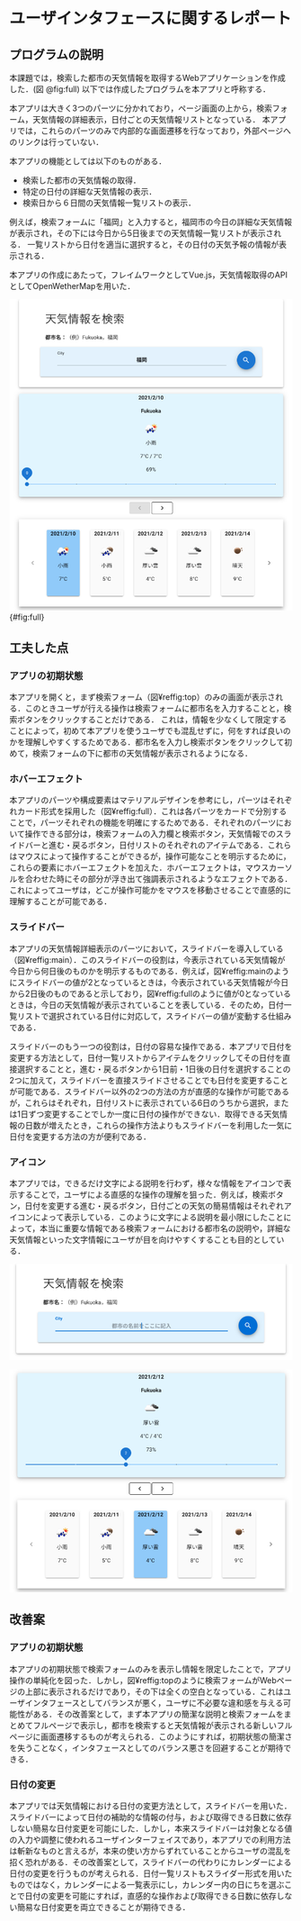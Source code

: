 # ユーザインタフェースに関するレポート

## プログラムの説明
本課題では，検索した都市の天気情報を取得するWebアプリケーションを作成した．(図 @fig:full)
以下では作成したプログラムを本アプリと呼称する．

本アプリは大きく3つのパーツに分かれており，ページ画面の上から，検索フォーム，天気情報の詳細表示，日付ごとの天気情報リストとなっている．
本アプリでは，これらのパーツのみで内部的な画面遷移を行なっており，外部ページへのリンクは行っていない．

本アプリの機能としては以下のものがある．
- 検索した都市の天気情報の取得．
- 特定の日付の詳細な天気情報の表示．
- 検索日から６日間の天気情報一覧リストの表示．

例えば，検索フォームに「福岡」と入力すると，福岡市の今日の詳細な天気情報が表示され，その下には今日から5日後までの天気情報一覧リストが表示される．
一覧リストから日付を適当に選択すると，その日付の天気予報の情報が表示される．

本アプリの作成にあたって，フレイムワークとしてVue.js，天気情報取得のAPIとしてOpenWetherMapを用いた．


![Webページの全体像](full1.png "full"){#fig:full}

## 工夫した点

### アプリの初期状態
本アプリを開くと，まず検索フォーム（図¥reffig:top）のみの画面が表示される．このときユーザが行える操作は検索フォームに都市名を入力することと，検索ボタンをクリックすることだけである．
これは，情報を少なくして限定することによって，初めて本アプリを使うユーザでも混乱せずに，何をすれば良いのかを理解しやすくするためである．都市名を入力し検索ボタンをクリックして初めて，検索フォームの下に都市の天気情報が表示されるようになる．

### ホバーエフェクト
本アプリのパーツや構成要素はマテリアルデザインを参考にし，パーツはそれぞれカード形式を採用した（図¥reffig:full）．これは各パーツをカードで分別することで，パーツそれぞれの機能を明確にするためである．それぞれのパーツにおいて操作できる部分は，検索フォームの入力欄と検索ボタン，天気情報でのスライドバーと進む・戻るボタン，日付リストのそれぞれのアイテムである．これらはマウスによって操作することができるが，操作可能なことを明示するために，これらの要素にホバーエフェクトを加えた．ホバーエフェクトは，マウスカーソルを合わせた時にその部分が浮き出て強調表示されるようなエフェクトである．これによってユーザは，どこが操作可能かをマウスを移動させることで直感的に理解することが可能である．

### スライドバー
本アプリの天気情報詳細表示のパーツにおいて，スライドバーを導入している（図¥reffig:main）．このスライドバーの役割は，今表示されている天気情報が今日から何日後のものかを明示するものである．例えば，図¥reffig:mainのようにスライドバーの値が2となっているときは，今表示されている天気情報が今日から2日後のものであると示しており，図¥reffig:fullのように値が0となっているときは，今日の天気情報が表示されていることを表している．そのため，日付一覧リストで選択されている日付に対応して，スライドバーの値が変動する仕組みである．

スライドバーのもう一つの役割は，日付の容易な操作である．本アプリで日付を変更する方法として，日付一覧リストからアイテムをクリックしてその日付を直接選択することと，進む・戻るボタンから1日前・1日後の日付を選択することの2つに加えて，スライドバーを直接スライドさせることでも日付を変更することが可能である．スライドバー以外の2つの方法の方が直感的な操作が可能であるが，これらはそれぞれ，日付リストに表示されている6日のうちから選択，または1日ずつ変更することでしか一度に日付の操作ができない．取得できる天気情報の日数が増えたとき，これらの操作方法よりもスライドバーを利用した一気に日付を変更する方法の方が便利である．

### アイコン
本アプリでは，できるだけ文字による説明を行わず，様々な情報をアイコンで表示することで，ユーザによる直感的な操作の理解を狙った．例えば，検索ボタン，日付を変更する進む・戻るボタン，日付ごとの天気の簡易情報はそれぞれアイコンによって表示している．このように文字による説明を最小限にしたことによって，本当に重要な情報である検索フォームにおける都市名の説明や，詳細な天気情報といった文字情報にユーザが目を向けやすくすることも目的としている．


![天気情報の検索フォーム](top1.png "top")

![日付リストとスライドバー](main2.png "main")


## 改善案

### アプリの初期状態
本アプリの初期状態で検索フォームのみを表示し情報を限定したことで，アプリ操作の単純化を図った．しかし，図¥reffig:topのように検索フォームがWebページの上部に表示されるだけであり，その下は全くの空白となっている．これはユーザインタフェースとしてバランスが悪く，ユーザに不必要な違和感を与える可能性がある．その改善案として，まず本アプリの簡潔な説明と検索フォームをまとめてフルページで表示し，都市を検索すると天気情報が表示される新しいフルページに画面遷移するものが考えられる．このようにすれば，初期状態の簡潔さを失うことなく，インタフェースとしてのバランス悪さを回避することが期待できる．

### 日付の変更
本アプリでは天気情報における日付の変更方法として，スライドバーを用いた．スライドバーによって日付の補助的な情報の付与，および取得できる日数に依存しない簡易な日付変更を可能にした．しかし，本来スライドバーは対象となる値の入力や調整に使われるユーザインターフェイスであり，本アプリでの利用方法は斬新なものと言えるが，本来の使い方からずれていることからユーザの混乱を招く恐れがある．その改善案として，スライドバーの代わりにカレンダーによる日付の変更を行うものが考えられる．日付一覧リストもスライダー形式を用いたものではなく，カレンダーによる一覧表示にし，カレンダー内の日にちを選ぶことで日付の変更を可能にすれば，直感的な操作および取得できる日数に依存しない簡易な日付変更を両立できることが期待できる．

